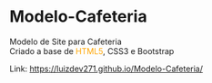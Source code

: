 # Modelo-Cafeteria
 Modelo de Site para Cafeteria
<br>
Criado a base de <span style="color: orange;">HTML5</span>, CSS3 e Bootstrap


Link: https://luizdev271.github.io/Modelo-Cafeteria/
